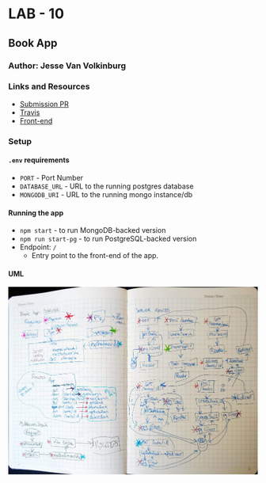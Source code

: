# LAB - 10

## Book App

### Author: Jesse Van Volkinburg

### Links and Resources
* [Submission PR](https://github.com/401-advanced-javascript-jv/10-book-app/pull/1)
* [Travis](https://travis-ci.com/401-advanced-javascript-jv/10-book-app)
* [Front-end](https://serene-wave-63669.herokuapp.com/)


### Setup
#### `.env` requirements
* `PORT` - Port Number
* `DATABASE_URL` - URL to the running postgres database
* `MONGODB_URI` - URL to the running mongo instance/db

#### Running the app
* `npm start` - to run MongoDB-backed version
* `npm run start-pg` - to run PostgreSQL-backed version
* Endpoint: `/`
  * Entry point to the front-end of the app.
  
#### UML
![Layout diagram](./assets/10-UML.jpg)

